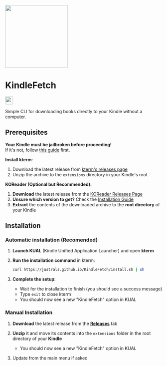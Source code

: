 <img src="https://github.com/user-attachments/assets/f0769d12-61dd-4f2f-91e0-79f8b0a302bb" width="200px">

# KindleFetch

<a href="https://github.com/justrals/KindleFetch"><img src="https://img.shields.io/github/stars/justrals/KindleFetch" height="25px"></a>

Simple CLI for downloading books directly to your Kindle without a computer.

## Prerequisites

**Your Kindle must be jailbroken before proceeding!**  
If it's not, follow [this guide](https://kindlemodding.org/) first.

**Install kterm**:
1. Download the latest release from [kterm's releases page](https://github.com/bfabiszewski/kterm/releases)
2. Unzip the archive to the `extensions` directory in your Kindle's root

**KOReader (Optional but Recommended):**

1. **Download** the latest release from the [KOReader Releases Page](https://github.com/koreader/koreader/releases)
2. **Unsure which version to get?** Check the [Installation Guide](https://github.com/koreader/koreader/wiki/Installation-on-Kindle-devices#err-there-are-four-kindle-packages-to-choose-from-which-do-i-pick)
3. **Extract** the contents of the downloaded archive to the **root directory** of your Kindle

## Installation

### Automatic installation (Recomended)

1. **Launch KUAL** (Kindle Unified Application Launcher) and open **kterm**

2. **Run the installation command** in kterm:
   ```bash
   curl https://justrals.github.io/KindleFetch/install.sh | sh
   ```

3. **Complete the setup**:
   - Wait for the installation to finish (you should see a success message)
   - Type `exit` to close kterm
   - You should now see a new "KindleFetch" option in KUAL
     
### Manual Installation

1. **Download** the latest release from the [**Releases**](https://github.com/justrals/KindleFetch/releases) tab

2. **Unzip** it and move its contents into the `extensions` folder in the root directory of your **Kindle**
   - You should now see a new "KindleFetch" option in KUAL

3. Update from the main menu if asked
